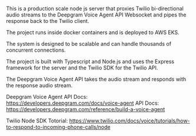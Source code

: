 This is a production scale node js server that proxies Twilio bi-directional audio streams to the Deepgram Voice Agent API Websocket and pipes the response back to the Twilio client.

The project runs inside docker containers and is deployed to AWS EKS.

The system is designed to be scalable and can handle thousands of concurrent connections.

The project is built with Typescript and Node.js and uses the Express framework for the server and the Twilio SDK for the Twilio API. 

The Deepgram Voice Agent API takes the audio stream and responds with the response audio stream.

Deepgram Voice Agent API Docs: https://developers.deepgram.com/docs/voice-agent API Docs: https://developers.deepgram.com/reference/build-a-voice-agent 

Twilio Node SDK Totorial: https://www.twilio.com/docs/voice/tutorials/how-to-respond-to-incoming-phone-calls/node
